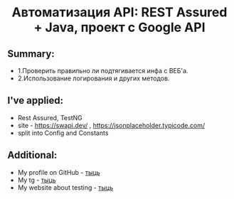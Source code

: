 <h1 align="center"> Автоматизация API: REST Assured + Java, проект с Google API </h1>



## Summary:

- 1.Проверить правильно ли подтягивается инфа с ВЕБ'а.
- 2.Использование логирования и других методов.

## I've applied:

- Rest Assured, TestNG
- site - https://swapi.dev/ , https://jsonplaceholder.typicode.com/
- split into Config and Constants

## Additional:

- My profile on GitHub - [тыць](https://github.com/nick8787)
- My tg - [тыць](https://t.me/nick8787)
- My website about testing - [тыць](https://www.testing87.online/)
